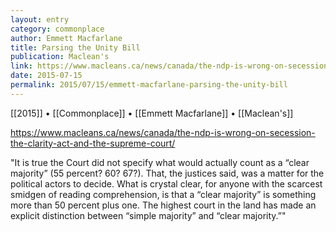 ```yaml
---
layout: entry
category: commonplace
author: Emmett Macfarlane
title: Parsing the Unity Bill
publication: Maclean's
link: https://www.macleans.ca/news/canada/the-ndp-is-wrong-on-secession-the-clarity-act-and-the-supreme-court/
date: 2015-07-15
permalink: 2015/07/15/emmett-macfarlane-parsing-the-unity-bill
---
```


[[2015]] • [[Commonplace]] • [[Emmett Macfarlane]] • [[Maclean's]] 

https://www.macleans.ca/news/canada/the-ndp-is-wrong-on-secession-the-clarity-act-and-the-supreme-court/

"It is true the Court did not specify what would actually count as a “clear majority” (55 percent? 60? 67?). That, the justices said, was a matter for the political actors to decide. What is crystal clear, for anyone with the scarcest smidgen of reading comprehension, is that a “clear majority” is something more than 50 percent plus one. The highest court in the land has made an explicit distinction between “simple majority” and “clear majority.”"
 
 
